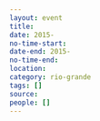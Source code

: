 ```yaml
---
layout: event 
title: 
date: 2015-
no-time-start: 
date-end: 2015-
no-time-end: 
location: 
category: rio-grande
tags: []
source: 
people: []
---
```


